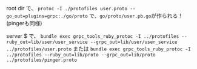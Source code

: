 <!-- root dirで
`protoc -I ./proto pinger.proto --go_out=plugins=grpc:./pinger/lib`
ってやってたけど、↓のerror

```
protoc-gen-go: unable to determine Go import path for "pinger.proto"

Please specify either:
	• a "go_package" option in the .proto source file, or
	• a "M" argument on the command line.

See https://developers.google.com/protocol-buffers/docs/reference/go-generated#package for more information.

--go_out: protoc-gen-go: Plugin failed with status code 1.
```

./proto/pinger.protoに、
`option go_package = "./pinger";`
って書いて、
`protoc -I ./proto pinger.proto --go_out=.`
ってコマンド叩いたら、ファイル生成された。くそ。なんなんまじで？


環境変数には↓　コマンドの意味は分からんから調べる
`export GO_PATH=~/go`
`export PATH=$PATH:/$GO_PATH/bin`
https://stackoverflow.com/questions/28099004/unable-to-build-protobuf-to-go-endpoint

`echo $PATH`すると↓
/Users/ohishikaido/google-cloud-sdk/bin:/Users/ohishikaido/.rbenv/shims:/usr/local/bin:/usr/bin:/bin:/usr/sbin:/sbin:/usr/local/go/bin:/usr/local/share/dotnet:~/.dotnet/tools:/Library/Frameworks/Mono.framework/Versions/Current/Commands://Users/ohishikaido/go/bin

結果的に
`./proto/pinger.proto`に
`option go_package = "./pinger";`
って書いて、
root dirで
`protoc -I ./proto pinger.proto --go_out=plugins=grpc:./go`
ってコマンド叩いたら、`./go/pinger`にgRPCのファイル生成される

`option go_package = "./";`のヒント
https://github.com/evilsocket/opensnitch/issues/373

current dirが`server $`で、
`bundle exec grpc_tools_ruby_protoc -I ../proto --ruby_out=lib --grpc_out=lib ../proto/pinger.proto`
って叩いたら、protoファイルが生成される！
`bundle exec grpc_tools_ruby_protoc -I ../proto --ruby_out=lib/pb --grpc_out=lib/pb ../proto/pinger.proto`

またはrakeタスクを使って、
`rake pb:protoc`でもok➡️これはsmartHRのパクリ -->

root dir で、
`protoc -I ./protofiles user.proto --go_out=plugins=grpc:./go/proto`
で、`go/proto/user.pb.go`が作られる！
(pingerも同様)

server $ で、
`bundle exec grpc_tools_ruby_protoc -I ../protofiles --ruby_out=lib/user/user_service --grpc_out=lib/user/user_service ../protofiles/user.proto`
または
`bundle exec grpc_tools_ruby_protoc -I ../protofiles --ruby_out=lib/proto --grpc_out=lib/proto ../protofiles/pinger.proto`